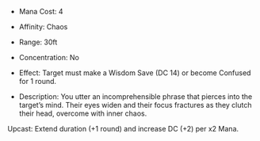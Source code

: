 - Mana Cost: 4
    
- Affinity: Chaos
    
- Range: 30ft
    
- Concentration: No
    
- Effect: Target must make a Wisdom Save (DC 14) or become Confused for 1 round.
    
- Description: You utter an incomprehensible phrase that pierces into the target’s mind. Their eyes widen and their focus fractures as they clutch their head, overcome with inner chaos.
    

Upcast: Extend duration (+1 round) and increase DC (+2) per x2 Mana.